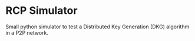 RCP Simulator
=============

Small python simulator to test a Distributed Key Generation (DKG) algorithm in a P2P network.

